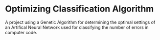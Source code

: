 # Optimizing Classification Algorithm

A project using a Genetic Algorithm for determining the optimal settings of an Artifical Neural Network used for classifying the number of errors in computer code.